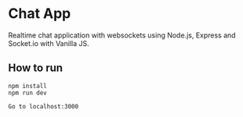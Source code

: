 # Chat App

Realtime chat application with websockets using Node.js, Express and Socket.io with Vanilla JS.

## How to run

```
npm install
npm run dev

Go to localhost:3000
```
